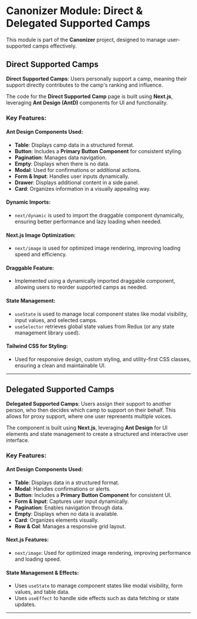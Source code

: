 # Canonizer Module: Direct & Delegated Supported Camps

This module is part of the **Canonizer** project, designed to manage user-supported camps effectively.

## Direct Supported Camps

**Direct Supported Camps**: Users personally support a camp, meaning their support directly contributes to the camp's ranking and influence.

The code for the **Direct Supported Camp** page is built using **Next.js**, leveraging **Ant Design (AntD)** components for UI and functionality.

### Key Features:
#### **Ant Design Components Used:**
- **Table**: Displays camp data in a structured format.
- **Button**: Includes a **Primary Button Component** for consistent styling.
- **Pagination**: Manages data navigation.
- **Empty**: Displays when there is no data.
- **Modal**: Used for confirmations or additional actions.
- **Form & Input**: Handles user inputs dynamically.
- **Drawer**: Displays additional content in a side panel.
- **Card**: Organizes information in a visually appealing way.

#### **Dynamic Imports:**
- `next/dynamic` is used to import the draggable component dynamically, ensuring better performance and lazy loading when needed.

#### **Next.js Image Optimization:**
- `next/image` is used for optimized image rendering, improving loading speed and efficiency.

#### **Draggable Feature:**
- Implemented using a dynamically imported draggable component, allowing users to reorder supported camps as needed.

#### **State Management:**
- `useState` is used to manage local component states like modal visibility, input values, and selected camps.
- `useSelector` retrieves global state values from Redux (or any state management library used).

#### **Tailwind CSS for Styling:**
- Used for responsive design, custom styling, and utility-first CSS classes, ensuring a clean and maintainable UI.

---

## Delegated Supported Camps

**Delegated Supported Camps**: Users assign their support to another person, who then decides which camp to support on their behalf. This allows for proxy support, where one user represents multiple voices.

The component is built using **Next.js**, leveraging **Ant Design** for UI elements and state management to create a structured and interactive user interface.

### Key Features:
#### **Ant Design Components Used:**
- **Table**: Displays data in a structured format.
- **Modal**: Handles confirmations or alerts.
- **Button**: Includes a **Primary Button Component** for consistent UI.
- **Form & Input**: Captures user input dynamically.
- **Pagination**: Enables navigation through data.
- **Empty**: Displays when no data is available.
- **Card**: Organizes elements visually.
- **Row & Col**: Manages a responsive grid layout.

#### **Next.js Features:**
- `next/image`: Used for optimized image rendering, improving performance and loading speed.

#### **State Management & Effects:**
- Uses `useState` to manage component states like modal visibility, form values, and table data.
- Uses `useEffect` to handle side effects such as data fetching or state updates.

---


